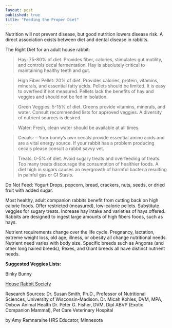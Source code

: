 ```yaml
---
layout: post
published: true
title: "Feeding the Proper Diet"
---
```

Nutrition will not prevent disease, but good nutrition lowers disease risk. A direct association exists between diet and dental disease in rabbits.

The Right Diet for an adult house rabbit:

> Hay: 75-80% of diet. Provides fiber, calories, stimulates gut motility, and controls cecal fermentation. Hay is absolutely critical to maintaining healthy teeth and gut.

> High Fiber Pellet: 20% of diet. Provides calories, protein, vitamins, minerals, and essential fatty acids. Pellets should be limited. It is easy to overfeed if not measured. Pellets lack the benefits of hay and veggies and should not be fed in isolation.

> Green Veggies: 5-15% of diet. Greens provide vitamins, minerals, and water. Consult recommended lists for approved veggies. A diversity of nutrient sources is desired.

> Water: Fresh, clean water should be available at all times.

> Cecals: – Your bunny’s own cecals provide essential amino acids and are a vital energy source. If your rabbit has a problem producing cecals please consult a rabbit savvy vet.

> Treats: 0-5% of diet. Avoid sugary treats and overfeeding of treats. Too many treats discourage the consumption of healthier foods. A diet high in sugars causes an overgrowth of harmful bacteria resulting in painful gas or GI Stasis.

Do Not Feed: Yogurt Drops, popcorn, bread, crackers, nuts, seeds, or dried fruit with added sugar.

Most healthy, adult companion rabbits benefit from cutting back on high calorie foods. Offer restricted (measured), low-calorie pellets. Substitute veggies for sugary treats. Increase hay intake and varieties of hays offered. Rabbits are designed to ingest large amounts of high fibers foods, such as hays.

Nutrient requirements change over the life cycle. Pregnancy, lactation, extreme weight loss, old age, illness, or obesity all change nutritional needs. Nutrient need varies with body size. Specific breeds such as Angoras (and other long haired breeds), Rexes, and Giant breeds all have distinct nutrient needs.

**Suggested Veggies Lists:**

Binky Bunny 

[House Rabbit Society](/2019/04/30/suggested_vegetables_and_fruits_for_a_rabbit_diet.html)

Research Sources:
Dr. Susan Smith, Ph.D., Professor of Nutritional Sciences, University of Wisconsin-Madison.
Dr. Micah Kohles, DVM, MPA, Oxbow Animal Health
Dr. Peter G. Fisher, DVM, Dipl ABVP (Exotic Companion Mammal), Pet Care Veterinary Hospital

by Amy Ramnaraine
HRS Educator, Minnesota